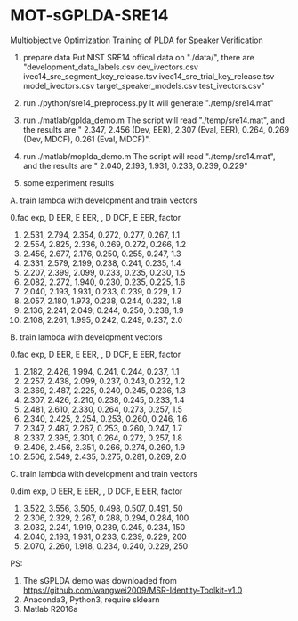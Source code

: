 # MOT-sGPLDA-SRE14
Multiobjective Optimization Training of PLDA for Speaker Verification

1. prepare data
Put NIST SRE14 offical data on "./data/", there are 
"development_data_labels.csv
dev_ivectors.csv
ivec14_sre_segment_key_release.tsv
ivec14_sre_trial_key_release.tsv
model_ivectors.csv
target_speaker_models.csv
test_ivectors.csv"

2. run ./python/sre14_preprocess.py
It will generate "./temp/sre14.mat"

3. run ./matlab/gplda_demo.m
The script will read "./temp/sre14.mat", and the results are
" 2.347, 2.456 (Dev, EER),  2.307 (Eval, EER), 
 0.264, 0.269 (Dev, MDCF), 0.261 (Eval, MDCF)". 

4. run ./matlab/moplda_demo.m
The script will read "./temp/sre14.mat", and the results are
" 2.040, 2.193, 1.931, 0.233, 0.239, 0.229"

5. some experiment results

A. train lambda with development and train vectors

0.fac exp, D EER, E EER,      , D DCF, E EER, factor
1.  2.531, 2.794, 2.354, 0.272, 0.277, 0.267, 1.1
2.  2.554, 2.825, 2.336, 0.269, 0.272, 0.266, 1.2
3.  2.456, 2.677, 2.176, 0.250, 0.255, 0.247, 1.3
4.  2.331, 2.579, 2.199, 0.238, 0.241, 0.235, 1.4
5.  2.207, 2.399, 2.099, 0.233, 0.235, 0.230, 1.5
6.  2.082, 2.272, 1.940, 0.230, 0.235, 0.225, 1.6
7.  2.040, 2.193, 1.931, 0.233, 0.239, 0.229, 1.7
8.  2.057, 2.180, 1.973, 0.238, 0.244, 0.232, 1.8
9.  2.136, 2.241, 2.049, 0.244, 0.250, 0.238, 1.9
10. 2.108, 2.261, 1.995, 0.242, 0.249, 0.237, 2.0

B. train lambda with development vectors

0.fac exp, D EER, E EER,      , D DCF, E EER, factor
1.  2.182, 2.426, 1.994, 0.241, 0.244, 0.237, 1.1
2.  2.257, 2.438, 2.099, 0.237, 0.243, 0.232, 1.2
3.  2.369, 2.487, 2.225, 0.240, 0.245, 0.236, 1.3
4.  2.307, 2.426, 2.210, 0.238, 0.245, 0.233, 1.4
5.  2.481, 2.610, 2.330, 0.264, 0.273, 0.257, 1.5
6.  2.340, 2.425, 2.254, 0.253, 0.260, 0.246, 1.6
7.  2.347, 2.487, 2.267, 0.253, 0.260, 0.247, 1.7
8.  2.337, 2.395, 2.301, 0.264, 0.272, 0.257, 1.8
9.  2.406, 2.456, 2.351, 0.266, 0.274, 0.260, 1.9
10. 2.506, 2.549, 2.435, 0.275, 0.281, 0.269, 2.0

C.  train lambda with development and train vectors

0.dim exp, D EER, E EER,      , D DCF, E EER, factor
1.  3.522, 3.556, 3.505, 0.498, 0.507, 0.491, 50
2.  2.306, 2.329, 2.267, 0.288, 0.294, 0.284, 100
3.  2.032, 2.241, 1.919, 0.239, 0.245, 0.234, 150
4.  2.040, 2.193, 1.931, 0.233, 0.239, 0.229, 200
5.  2.070, 2.260, 1.918, 0.234, 0.240, 0.229, 250

PS:
1. The sGPLDA demo was downloaded from https://github.com/wangwei2009/MSR-Identity-Toolkit-v1.0
2. Anaconda3, Python3, require sklearn
3. Matlab R2016a
